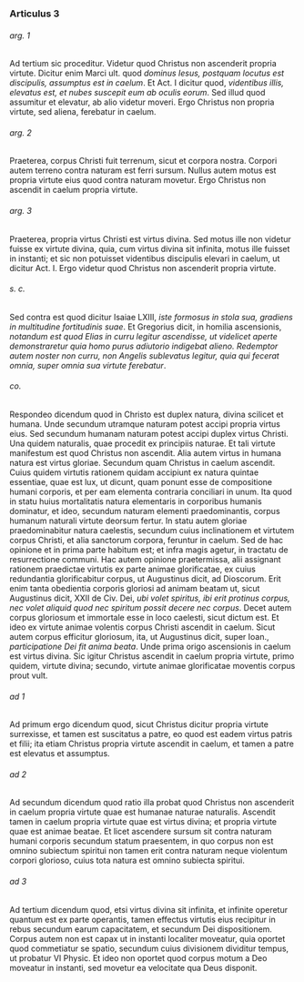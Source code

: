 ### Articulus 3

###### arg. 1
Ad tertium sic proceditur. Videtur quod Christus non ascenderit propria virtute. Dicitur enim Marci ult. quod *dominus Iesus, postquam locutus est discipulis, assumptus est in caelum*. Et Act. I dicitur quod, *videntibus illis, elevatus est, et nubes suscepit eum ab oculis eorum*. Sed illud quod assumitur et elevatur, ab alio videtur moveri. Ergo Christus non propria virtute, sed aliena, ferebatur in caelum.

###### arg. 2
Praeterea, corpus Christi fuit terrenum, sicut et corpora nostra. Corpori autem terreno contra naturam est ferri sursum. Nullus autem motus est propria virtute eius quod contra naturam movetur. Ergo Christus non ascendit in caelum propria virtute.

###### arg. 3
Praeterea, propria virtus Christi est virtus divina. Sed motus ille non videtur fuisse ex virtute divina, quia, cum virtus divina sit infinita, motus ille fuisset in instanti; et sic non potuisset videntibus discipulis elevari in caelum, ut dicitur Act. I. Ergo videtur quod Christus non ascenderit propria virtute.

###### s. c.
Sed contra est quod dicitur Isaiae LXIII, *iste formosus in stola sua, gradiens in multitudine fortitudinis suae*. Et Gregorius dicit, in homilia ascensionis, *notandum est quod Elias in curru legitur ascendisse, ut videlicet aperte demonstraretur quia homo purus adiutorio indigebat alieno. Redemptor autem noster non curru, non Angelis sublevatus legitur, quia qui fecerat omnia, super omnia sua virtute ferebatur*.

###### co.
Respondeo dicendum quod in Christo est duplex natura, divina scilicet et humana. Unde secundum utramque naturam potest accipi propria virtus eius. Sed secundum humanam naturam potest accipi duplex virtus Christi. Una quidem naturalis, quae procedit ex principiis naturae. Et tali virtute manifestum est quod Christus non ascendit. Alia autem virtus in humana natura est virtus gloriae. Secundum quam Christus in caelum ascendit. Cuius quidem virtutis rationem quidam accipiunt ex natura quintae essentiae, quae est lux, ut dicunt, quam ponunt esse de compositione humani corporis, et per eam elementa contraria conciliari in unum. Ita quod in statu huius mortalitatis natura elementaris in corporibus humanis dominatur, et ideo, secundum naturam elementi praedominantis, corpus humanum naturali virtute deorsum fertur. In statu autem gloriae praedominabitur natura caelestis, secundum cuius inclinationem et virtutem corpus Christi, et alia sanctorum corpora, feruntur in caelum. Sed de hac opinione et in prima parte habitum est; et infra magis agetur, in tractatu de resurrectione communi. Hac autem opinione praetermissa, alii assignant rationem praedictae virtutis ex parte animae glorificatae, ex cuius redundantia glorificabitur corpus, ut Augustinus dicit, ad Dioscorum. Erit enim tanta obedientia corporis gloriosi ad animam beatam ut, sicut Augustinus dicit, XXII de Civ. Dei, *ubi volet spiritus, ibi erit protinus corpus, nec volet aliquid quod nec spiritum possit decere nec corpus*. Decet autem corpus gloriosum et immortale esse in loco caelesti, sicut dictum est. Et ideo ex virtute animae volentis corpus Christi ascendit in caelum. Sicut autem corpus efficitur gloriosum, ita, ut Augustinus dicit, super Ioan., *participatione Dei fit anima beata*. Unde prima origo ascensionis in caelum est virtus divina. Sic igitur Christus ascendit in caelum propria virtute, primo quidem, virtute divina; secundo, virtute animae glorificatae moventis corpus prout vult.

###### ad 1
Ad primum ergo dicendum quod, sicut Christus dicitur propria virtute surrexisse, et tamen est suscitatus a patre, eo quod est eadem virtus patris et filii; ita etiam Christus propria virtute ascendit in caelum, et tamen a patre est elevatus et assumptus.

###### ad 2
Ad secundum dicendum quod ratio illa probat quod Christus non ascenderit in caelum propria virtute quae est humanae naturae naturalis. Ascendit tamen in caelum propria virtute quae est virtus divina; et propria virtute quae est animae beatae. Et licet ascendere sursum sit contra naturam humani corporis secundum statum praesentem, in quo corpus non est omnino subiectum spiritui non tamen erit contra naturam neque violentum corpori glorioso, cuius tota natura est omnino subiecta spiritui.

###### ad 3
Ad tertium dicendum quod, etsi virtus divina sit infinita, et infinite operetur quantum est ex parte operantis, tamen effectus virtutis eius recipitur in rebus secundum earum capacitatem, et secundum Dei dispositionem. Corpus autem non est capax ut in instanti localiter moveatur, quia oportet quod commetiatur se spatio, secundum cuius divisionem dividitur tempus, ut probatur VI Physic. Et ideo non oportet quod corpus motum a Deo moveatur in instanti, sed movetur ea velocitate qua Deus disponit.


